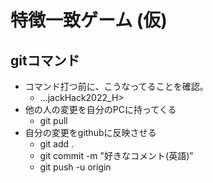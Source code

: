 # 特徴一致ゲーム (仮)
## gitコマンド
- コマンド打つ前に、こうなってることを確認。
    - ...jackHack2022_H> 
- 他の人の変更を自分のPCに持ってくる
    - git pull
- 自分の変更をgithubに反映させる
    - git add .
    - git commit -m "好きなコメント(英語)"
    - git push -u origin 
